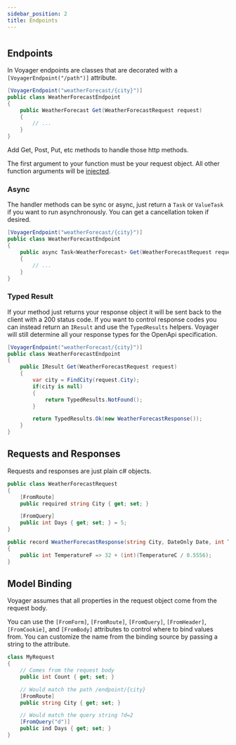 ```yaml
---
sidebar_position: 2
title: Endpoints
---
```


#

## Endpoints

In Voyager endpoints are classes that are decorated with a `[VoyagerEndpoint("/path")]` attribute.

```cs
[VoyagerEndpoint("weatherForecast/{city}")]
public class WeatherForecastEndpoint
{
    public WeatherForecast Get(WeatherForecastRequest request)
    {
        // ...
    }
}
```

Add Get, Post, Put, etc methods to handle those http methods.

The first argument to your function must be your request object. All other function arguments will be [injected](dependency-injection).

### Async

The handler methods can be sync or async, just return a `Task` or `ValueTask` if you want to run asynchronously. You can get a cancellation token if desired.

```cs
[VoyagerEndpoint("weatherForecast/{city}")]
public class WeatherForecastEndpoint
{
    public async Task<WeatherForecast> Get(WeatherForecastRequest request, CancellationToken cancellationToken)
    {
        // ...
    }
}
```

### Typed Result

If your method just returns your response object it will be sent back to the client with a 200 status code. If you want to control response codes you can instead return an `IResult` and use the `TypedResults` helpers. Voyager will still determine all your response types for the OpenApi specification.

```cs
[VoyagerEndpoint("weatherForecast/{city}")]
public class WeatherForecastEndpoint
{
    public IResult Get(WeatherForecastRequest request)
    {
        var city = FindCity(request.City);
        if(city is null)
        {
            return TypedResults.NotFound();
        }

        return TypedResults.Ok(new WeatherForecastResponse());
    }
}
```

## Requests and Responses

Requests and responses are just plain c# objects.

```cs
public class WeatherForecastRequest
{
    [FromRoute]
    public required string City { get; set; }

    [FromQuery]
    public int Days { get; set; } = 5;
}

public record WeatherForecastResponse(string City, DateOnly Date, int TemperatureC, string? Summary)
{
    public int TemperatureF => 32 + (int)(TemperatureC / 0.5556);
}
```

## Model Binding

Voyager assumes that all properties in the request object come from the request body.

You can use the `[FromForm]`, `[FromRoute]`, `[FromQuery]`, `[FromHeader]`, `[FromCookie]`, and `[FromBody]` attributes to control where to bind values from. You can customize the name from the binding source by passing a string to the attribute.

```cs
class MyRequest
{
    // Comes from the request body
    public int Count { get; set; }

    // Would match the path /endpoint/{city}
    [FromRoute]
    public string City { get; set; }

    // Would match the query string ?d=2
    [FromQuery("d")]
    public ind Days { get; set; }
}
```

